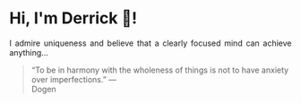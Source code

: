 # Hi, I'm Derrick 👋!
<p align="justify">I admire uniqueness and believe that a clearly focused mind can achieve anything...</p> 
<!-- #quote-start -->
<blockquote>&ldquo;To be in harmony with the wholeness of things is not to have anxiety over imperfections.&rdquo; &mdash; <footer>Dogen</footer></blockquote>
<!-- #quote-end -->
